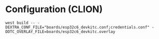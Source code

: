 # Configuration (CLION)
`west build -- -DEXTRA_CONF_FILE="boards/esp32c6_devkitc.conf;credentials.conf" -DDTC_OVERLAY_FILE=boards/esp32c6_devkitc.overlay`
